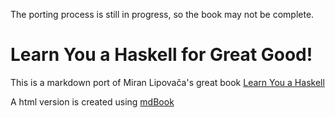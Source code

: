 The porting process is still in progress, so the book may not be complete.

# Learn You a Haskell for Great Good!
This is a markdown port of Miran Lipovača's great book [Learn You a Haskell](http://learnyouahaskell.com/)


A html version is created using [mdBook](https://github.com/rust-lang-nursery/mdBook)